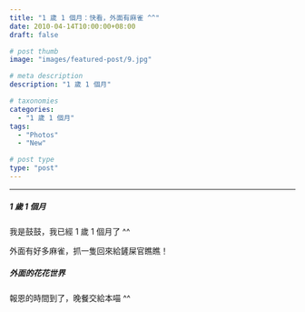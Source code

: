 ```yaml
---
title: "1 歲 1 個月：快看，外面有麻雀 ^^"
date: 2010-04-14T10:00:00+08:00
draft: false

# post thumb
image: "images/featured-post/9.jpg"

# meta description
description: "1 歲 1 個月"

# taxonomies
categories:
  - "1 歲 1 個月"
tags:
  - "Photos"
  - "New"

# post type
type: "post"
---
```


<hr>

##### 1 歲 1 個月

我是鼓鼓，我已經 1 歲 1 個月了 ^^

外面有好多麻雀，抓一隻回來給鏟屎官瞧瞧！

##### 外面的花花世界

報恩的時間到了，晚餐交給本喵 ^^